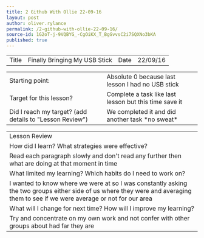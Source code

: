 ```yaml
---
title: 2 Github With Ollie 22-09-16
layout: post
author: oliver.rylance
permalink: /2-github-with-ollie-22-09-16/
source-id: 1G2oT-j-9VQBYG_-CgOiKX_T_BgGvvsC2i7SQXNo3bKA
published: true
---
```

<table>
  <tr>
    <td>Title</td>
    <td>Finally Bringing My USB Stick</td>
    <td>Date</td>
    <td>22/09/16</td>
  </tr>
</table>


<table>
  <tr>
    <td>Starting point:</td>
    <td>Absolute 0 because last lesson I had no USB stick</td>
  </tr>
  <tr>
    <td>Target for this lesson?</td>
    <td>Complete a task like last lesson but this time save it</td>
  </tr>
  <tr>
    <td>Did I reach my target? 
(add details to "Lesson Review")</td>
    <td>We completed it and did another task *no sweat*</td>
  </tr>
</table>


<table>
  <tr>
    <td>Lesson Review</td>
  </tr>
  <tr>
    <td>How did I learn? What strategies were effective? </td>
  </tr>
  <tr>
    <td>Read each paragraph slowly and don't read any further then what are doing at that moment in time</td>
  </tr>
  <tr>
    <td>What limited my learning? Which habits do I need to work on? </td>
  </tr>
  <tr>
    <td>I wanted to know where we were at so I was constantly asking the two groups either side of us where they were and averaging them to see if we were average or not for our area</td>
  </tr>
  <tr>
    <td>What will I change for next time? How will I improve my learning?</td>
  </tr>
  <tr>
    <td>Try and concentrate on my own work and not confer with other groups about had far they are</td>
  </tr>
</table>


